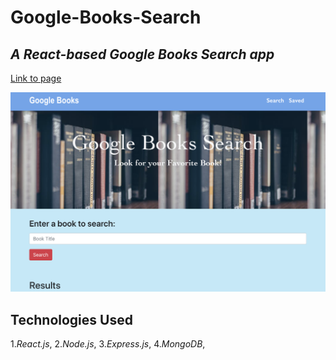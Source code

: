 # Google-Books-Search

## _A React-based Google Books Search app_

[Link to page](https://booksgglapisearch.herokuapp.com/)


![](client/public/img/gglbook.png)

## Technologies Used

1._React.js_,
2._Node.js_,
3._Express.js_,
4._MongoDB_,
